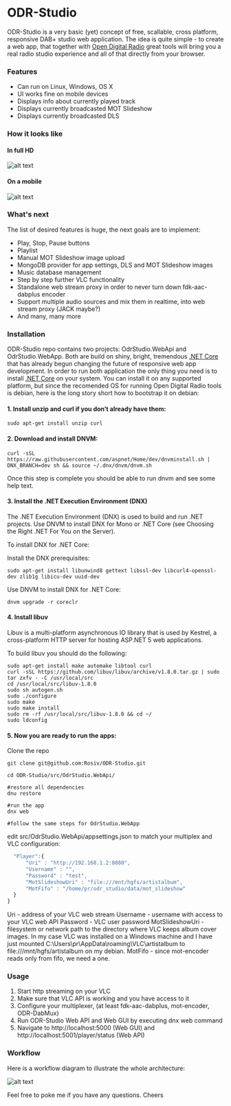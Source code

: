 # ODR-Studio

ODR-Studio is a very basic (yet) concept of free, scallable, cross platform, responsive DAB+ studio web application. The idea is quite simple - to create a web app, that together with [Open Digital Radio](https://github.com/Opendigitalradio) great tools will bring you a real radio studio experience and all of that directly from your browser.

### Features
* Can run on Linux, Windows, OS X
* UI works fine on mobile devices
* Displays info about currently played track
* Displays currently broadcasted MOT Slideshow
* Displays currently broadcasted  DLS
 
### How it looks like

#### In full HD
![alt text](https://raw.githubusercontent.com/Rosiv/ODR-Studio/cleanup/doc/web_gui_full_hd.png "Full HD Web GUI")

#### On a mobile
![alt text](https://raw.githubusercontent.com/Rosiv/ODR-Studio/cleanup/doc/web_gui_mobile.png "Mobile Web GUI")

### What's next
The list of desired features is huge, the next goals are to implement:
* Play, Stop, Pause buttons
* Playlist
* Manual MOT Slideshow image upload
* MongoDB provider for app settings, DLS and MOT Slideshow images
* Music database management
* Step by step further VLC functionality
* Standalone web stream proxy in order to never turn down fdk-aac-dabplus encoder
* Support multiple audio sources and mix them in realtime, into web stream proxy (JACK maybe?)
* And many, many more
 
### Installation

ODR-Studio repo contains two projects: OdrStudio.WebApi and OdrStudio.WebApp.
Both are build on shiny, bright, tremendous [.NET Core](http://docs.asp.net/en/latest/conceptual-overview/dotnetcore.html) that has already begun changing the future of responsive web app development. In order to run both application the only thing you need is to install [.NET Core](http://docs.asp.net/en/latest/getting-started/index.html) on your system. You can install it on any supported platform, but since the recomended OS for running Open Digital Radio tools is debian, here is the long story short how to bootstrap it on debian:


#### 1. Install unzip and curl if you don’t already have them:

 ```sudo apt-get install unzip curl```

#### 2. Download and install DNVM:

```curl -sSL https://raw.githubusercontent.com/aspnet/Home/dev/dnvminstall.sh | DNX_BRANCH=dev sh && source ~/.dnx/dnvm/dnvm.sh```

Once this step is complete you should be able to run dnvm and see some help text.

#### 3. Install the .NET Execution Environment (DNX)

The .NET Execution Environment (DNX) is used to build and run .NET projects. Use DNVM to install DNX for Mono or .NET Core (see Choosing the Right .NET For You on the Server).

To install DNX for .NET Core:

Install the DNX prerequisites:

```
sudo apt-get install libunwind8 gettext libssl-dev libcurl4-openssl-dev zlib1g libicu-dev uuid-dev
```

Use DNVM to install DNX for .NET Core:

```
dnvm upgrade -r coreclr
```

#### 4. Install libuv

Libuv is a multi-platform asynchronous IO library that is used by Kestrel, a cross-platform HTTP server for hosting ASP.NET 5 web applications.

To build libuv you should do the following:

```
sudo apt-get install make automake libtool curl
curl -sSL https://github.com/libuv/libuv/archive/v1.8.0.tar.gz | sudo tar zxfv - -C /usr/local/src
cd /usr/local/src/libuv-1.8.0
sudo sh autogen.sh
sudo ./configure
sudo make
sudo make install
sudo rm -rf /usr/local/src/libuv-1.8.0 && cd ~/
sudo ldconfig
```


#### 5. Now you are ready to run the apps:

Clone the repo

```
git clone git@github.com:Rosiv/ODR-Studio.git

cd ODR-Studio/src/OdrStudio.WebApi/

#restore all dependencies
dnu restore

#run the app
dnx web

#follow the same steps for OdrStudio.WebApp
```

edit src/OdrStudio.WebApi/appsettings.json to match your multiplex and VLC configuration:

```javascript
  "Player":{
      "Uri" : "http://192.168.1.2:8080",
      "Username" : "",
      "Password" : "test",
      "MotSlideshowUri" : "file:///mnt/hgfs/artistalbum",
      "MotFifo" : "/home/pr/odr_studio/data/mot_slideshow"
  }
}
```

Uri - address of your VLC web stream
Username - username with access to your VLC web API
Password - VLC user password
MotSlideshowUri - filesystem or network path to the directory where VLC keeps album cover images. In my case VLC was installed on a Windows machine and I have just mounted C:\Users\pr\AppData\roaming\VLC\artistalbum to file:///mnt/hgfs/artistalbum on my debian.
MotFifo - since mot-encoder reads only from fifo, we need a one.

### Usage

1. Start http streaming on your VLC
2. Make sure that VLC API is working and you have access to it
3. Configure your multiplexer, (at least fdk-aac-dabplus, mot-encoder, ODR-DabMux)
4. Run ODR-Studio Web API and Web GUI by executing dnx web command
5. Navigate to http://localhost:5000 (Web GUI) and http://localhost:5001/player/status (Web API)

### Workflow

Here is a workflow diagram to illustrate the whole architecture: 


![alt text](https://raw.githubusercontent.com/Rosiv/ODR-Studio/cleanup/doc/Workflow.jpg "Workflow")

Feel free to poke me if you have any questions.
Cheers
